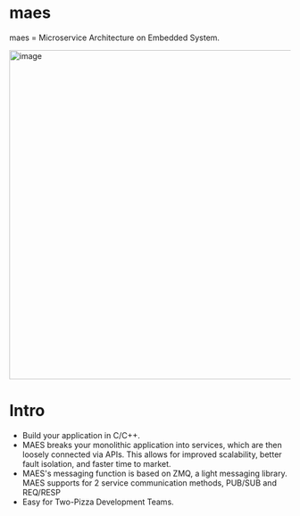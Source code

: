 # maes
maes = Microservice Architecture on Embedded System.

<img width="590" alt="image" src="https://github.com/jtttl/maes/assets/8311087/d562ad71-d0a9-4b2f-8f69-7215b66aedf9">

# Intro
- Build your application in C/C++.
- MAES breaks your monolithic application into services, which are then loosely connected via APIs. This allows for improved scalability, better fault isolation, and faster time to market.
- MAES's messaging function is based on ZMQ, a light messaging library. MAES supports for 2 service communication methods, PUB/SUB and REQ/RESP
- Easy for Two-Pizza Development Teams.
